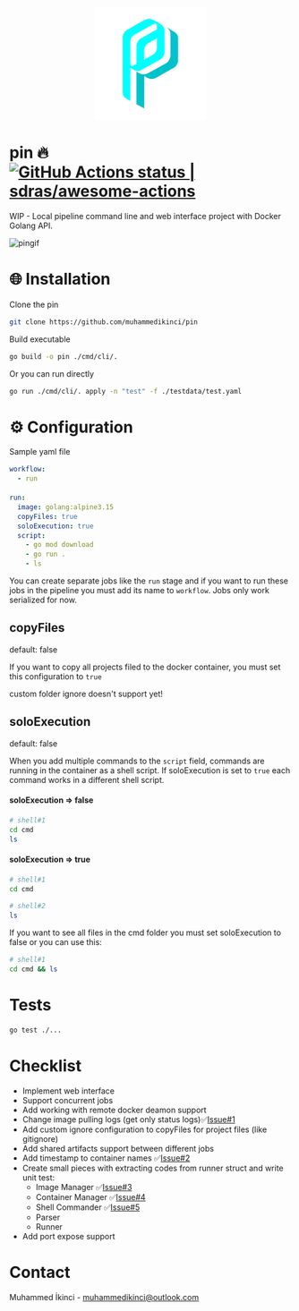 <p align="center">
  <br>
    <img src="asset/pin.png" width="200"/>
  <br>
</p>

# pin 🔥 [<!--lint ignore no-dead-urls-->![GitHub Actions status | sdras/awesome-actions](https://github.com/muhammedikinci/pin/actions/workflows/go.yml/badge.svg)](https://github.com/muhammedikinci/pin/actions/workflows/go.yml)

WIP - Local pipeline command line and web interface project with Docker Golang API.

![pingif](https://user-images.githubusercontent.com/11901620/166977370-9526a377-41d6-4c96-a2b3-56f57ee4edd1.gif)

# 🌐 Installation 

Clone the pin

```sh
git clone https://github.com/muhammedikinci/pin
```

Build executable

```sh
go build -o pin ./cmd/cli/.
```

Or you can run directly

```sh
go run ./cmd/cli/. apply -n "test" -f ./testdata/test.yaml
```

# ⚙️ Configuration

Sample yaml file

```yaml
workflow:
  - run

run:
  image: golang:alpine3.15
  copyFiles: true
  soloExecution: true
  script:
    - go mod download
    - go run .
    - ls
```

You can create separate jobs like the `run` stage and if you want to run these jobs in the pipeline you must add its name to `workflow`. Jobs only work serialized for now.

## copyFiles

default: false

If you want to copy all projects filed to the docker container, you must set this configuration to `true`

custom folder ignore doesn't support yet!

## soloExecution

default: false

When you add multiple commands to the `script` field, commands are running in the container as a shell script. If soloExecution is set to `true` each command works in a different shell script.

#### soloExecution => false
```sh
# shell#1
cd cmd
ls
```

#### soloExecution => true
```sh
# shell#1
cd cmd
```
```sh
# shell#2
ls
```

If you want to see all files in the cmd folder you must set soloExecution to false or you can use this:

```sh
# shell#1
cd cmd && ls
```

# Tests

```sh
go test ./...
```

# Checklist

- Implement web interface
- Support concurrent jobs
- Add working with remote docker deamon support
- Change image pulling logs (get only status logs)✅[Issue#1](https://github.com/muhammedikinci/pin/issues/1)
- Add custom ignore configuration to copyFiles for project files (like gitignore)
- Add shared artifacts support between different jobs 
- Add timestamp to container names ✅[Issue#2](https://github.com/muhammedikinci/pin/issues/2)
- Create small pieces with extracting codes from runner struct and write unit test:
  - Image Manager ✅[Issue#3](https://github.com/muhammedikinci/pin/issues/3)
  - Container Manager ✅[Issue#4](https://github.com/muhammedikinci/pin/issues/4)
  - Shell Commander ✅[Issue#5](https://github.com/muhammedikinci/pin/issues/5)
  - Parser
  - Runner
- Add port expose support

# Contact

Muhammed İkinci - muhammedikinci@outlook.com
